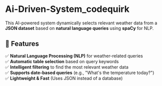 # Ai-Driven-System_codequirk
This AI-powered system dynamically selects relevant weather data from a **JSON dataset** based on **natural language queries** using **spaCy** for NLP.

## 📌 Features
✅ **Natural Language Processing (NLP)** for weather-related queries  
✅ **Automatic table selection** based on query keywords  
✅ **Intelligent filtering** to find the most relevant weather data  
✅ **Supports date-based queries** (e.g., "What's the temperature today?")  
✅ **Lightweight & Fast** (Uses JSON instead of a database)
